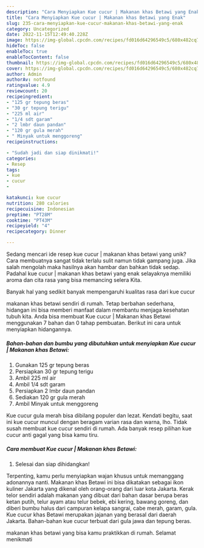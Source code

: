 ```yaml
---
description: "Cara Menyiapkan Kue cucur | Makanan khas Betawi yang Enak"
title: "Cara Menyiapkan Kue cucur | Makanan khas Betawi yang Enak"
slug: 235-cara-menyiapkan-kue-cucur-makanan-khas-betawi-yang-enak
category: Uncategorized
date: 2022-11-15T12:49:40.228Z
image: https://img-global.cpcdn.com/recipes/fd016d64296549c5/680x482cq70/kue-cucur-makanan-khas-betawi-foto-resep-utama.jpg
hideToc: false
enableToc: true
enableTocContent: false
thumbnail: https://img-global.cpcdn.com/recipes/fd016d64296549c5/680x482cq70/kue-cucur-makanan-khas-betawi-foto-resep-utama.jpg
cover: https://img-global.cpcdn.com/recipes/fd016d64296549c5/680x482cq70/kue-cucur-makanan-khas-betawi-foto-resep-utama.jpg
author: Admin
authorAv: notfound
ratingvalue: 4.9
reviewcount: 20
recipeingredient:
- "125 gr tepung beras"
- "30 gr tepung terigu"
- "225 ml air"
- "1/4 sdt garam"
- "2 lmbr daun pandan"
- "120 gr gula merah"
- " Minyak untuk menggoreng"
recipeinstructions:

- "Sudah jadi dan siap dinikmati!"
categories:
- Resep
tags:
- kue
- cucur
- 

katakunci: kue cucur  
nutrition: 280 calories
recipecuisine: Indonesian
preptime: "PT28M"
cooktime: "PT43M"
recipeyield: "4"
recipecategory: Dinner

---
```





Sedang mencari ide resep kue cucur | makanan khas betawi yang unik? Cara membuatnya sangat tidak terlalu sulit namun tidak gampang juga. Jika salah mengolah maka hasilnya akan hambar dan bahkan tidak sedap. Padahal kue cucur | makanan khas betawi yang enak selayaknya memiliki aroma dan cita rasa yang bisa memancing selera Kita.





Banyak hal yang sedikit banyak mempengaruhi kualitas rasa dari kue cucur 





 makanan khas betawi sendiri di rumah. Tetap berbahan sederhana, hidangan ini bisa memberi manfaat dalam membantu menjaga kesehatan tubuh kita. Anda bisa membuat Kue cucur | Makanan khas Betawi menggunakan 7 bahan dan 0 tahap pembuatan. Berikut ini cara untuk menyiapkan hidangannya.

<!--inarticleads1-->

##### Bahan-bahan dan bumbu yang dibutuhkan untuk menyiapkan Kue cucur | Makanan khas Betawi:

1. Gunakan 125 gr tepung beras
1. Persiapkan 30 gr tepung terigu
1. Ambil 225 ml air
1. Ambil 1/4 sdt garam
1. Persiapkan 2 lmbr daun pandan
1. Sediakan 120 gr gula merah
1. Ambil  Minyak untuk menggoreng


Kue cucur gula merah bisa dibilang populer dan lezat. Kendati begitu, saat ini kue cucur muncul dengan beragam varian rasa dan warna, lho. Tidak susah membuat kue cucur sendiri di rumah. Ada banyak resep pilihan kue cucur anti gagal yang bisa kamu tiru. 

<!--inarticleads2-->

##### Cara membuat Kue cucur | Makanan khas Betawi:


1. Selesai dan siap dihidangkan!

Terpenting, kamu perlu menyiapkan wajan khusus untuk memanggang adonannya nanti. Makanan khas Betawi ini bisa dikatakan sebagai ikon kuliner Jakarta yang dikenal oleh orang-orang dari luar kota Jakarta. Kerak telor sendiri adalah makanan yang dibuat dari bahan dasar berupa beras ketan putih, telur ayam atau telur bebek, ebi kering, bawang goreng, dan diberi bumbu halus dari campuran kelapa sangrai, cabe merah, garam, gula. Kue cucur khas Betawi merupakan jajanan yang berasal dari daerah Jakarta. Bahan-bahan kue cucur terbuat dari gula jawa dan tepung beras. 

 makanan khas betawi yang bisa kamu praktikkan di rumah. Selamat menikmati
